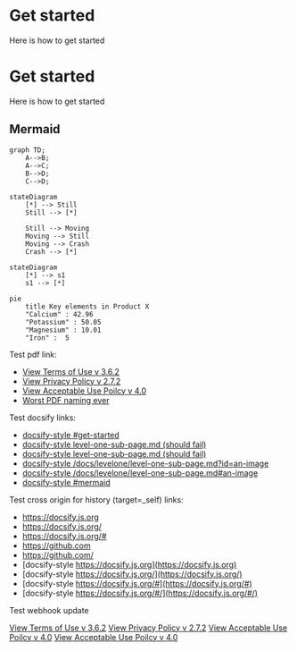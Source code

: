 # Get started
Here is how to get started
# Get started
Here is how to get started
## Mermaid

```mermaid
graph TD;
    A-->B;
    A-->C;
    B-->D;
    C-->D;
```

```mermaid
stateDiagram
    [*] --> Still
    Still --> [*]

    Still --> Moving
    Moving --> Still
    Moving --> Crash
    Crash --> [*]
```

```mermaid
stateDiagram
    [*] --> s1
    s1 --> [*]
```

```mermaid
pie
    title Key elements in Product X
    "Calcium" : 42.96
    "Potassium" : 50.05
    "Magnesium" : 10.01
    "Iron" :  5
```
Test pdf link:
- [View Terms of Use v 3.6.2](../../terms-of-use.pdf ':target=_blank') 
- [View Privacy Policy v 2.7.2](../../privacy-policy-v-2.7.2.pdf ':target=_blank') 
- [View Acceptable Use Poilcy v 4.0](../../mdm-aup-v4.0.pdf ':target=_blank') 
- [Worst PDF naming ever](../../assets/Random%20Naming%20Style%201%20.%202%203.4.pdf ':target=_blank') 

Test docsify links:
- [docsify-style #get-started ](#get-started)
- [docsify-style level-one-sub-page.md (should fail) ](level-one-sub-page.md)
- [docsify-style level-one-sub-page.md (should fail) ](level-one-sub-page)
- [docsify-style /docs/levelone/level-one-sub-page.md?id=an-image](/docs/levelone/level-one-sub-page.md?id=an-image)
- [docsify-style /docs/levelone/level-one-sub-page.md#an-image](/docs/levelone/level-one-sub-page.md#an-image)
- [docsify-style #mermaid](#mermaid)

Test cross origin for history (target=_self) links:
- <a href="https://docsify.js.org">https://docsify.js.org</a>
- <a href="https://docsify.js.org/">https://docsify.js.org/</a>
- <a href="https://docsify.js.org/#">https://docsify.js.org/#</a>
- <a href="https://github.com">https://github.com</a>
- <a href="https://github.com/">https://github.com/</a>
- [docsify-style https://docsify.js.org](https://docsify.js.org)
- [docsify-style https://docsify.js.org/](https://docsify.js.org/)
- [docsify-style https://docsify.js.org/#](https://docsify.js.org/#)
- [docsify-style https://docsify.js.org/#/](https://docsify.js.org/#/)
  

Test webhook update

<a href="/terms-of-use.pdf" target="_blank">View Terms of Use v 3.6.2</a>
<a href="/privacy-policy-v-2.7.2.pdf" target="_blank">View Privacy Policy v 2.7.2</a>
<a href="/mdm-aup-v4.0.pdf " target="_blank">View Acceptable Use Poilcy v 4.0</a>
<a href="/assets/Random Naming Style 1 . 2 3.4.pdf" target="_blank">View Acceptable Use Poilcy v 4.0</a>
